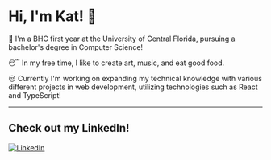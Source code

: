 # Hi, I'm Kat! 💫
🤠 I'm a BHC first year at the University of Central Florida, pursuing a bachelor's degree in Computer Science!  

😴 In my free time, I like to create art, music, and eat good food.  

😒 Currently I'm working on expanding my technical knowledge with various different projects in web development, utilizing technologies such as React and TypeScript!  

---

## Check out my LinkedIn!

<a href="https://www.linkedin.com/in/katherina-dayaon/" rel="nofollow">
<img src="https://camo.githubusercontent.com/bbd5a3be2124528ab2064d49356ed845b5f9a05fc79c603e25c76c6601e28b67/68747470733a2f2f696d672e736869656c64732e696f2f62616467652f4c696e6b6564496e2d2532333030373742352e7376673f6c6f676f3d6c696e6b6564696e266c6f676f436f6c6f723d7768697465" alt="LinkedIn" data-canonical-src="https://img.shields.io/badge/LinkedIn-%230077B5.svg?logo=linkedin&amp;logoColor=white" style="max-width: 100%;">
</a>


<!--
**k4theriina/k4theriina** is a ✨ _special_ ✨ repository because its `README.md` (this file) appears on your GitHub profile.

Here are some ideas to get you started:

- 🔭 I’m currently working on ...
- 🌱 I’m currently learning ...
- 👯 I’m looking to collaborate on ...
- 🤔 I’m looking for help with ...
- 💬 Ask me about ...
- 📫 How to reach me: ...
- 😄 Pronouns: ...
- ⚡ Fun fact: ...
-->
